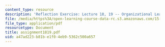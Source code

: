 ```yaml
---
content_type: resource
description: 'Reflection Exercise: Lecture 18, 19 -- Organizational Learning'
file: /media/https%3A/open-learning-course-data-rc.s3.amazonaws.com/15-351-managing-the-innovation-process-fall-2002/a47ad223b81be1f04eb95362c500a657_assignment1819.pdf
file_type: application/pdf
resourcetype: Document
title: assignment1819.pdf
uid: a47ad223-b81b-e1f0-4eb9-5362c500a657
---
```

